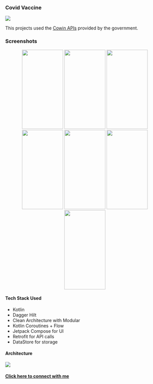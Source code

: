 ### Covid Vaccine

  <img src="https://github.com/hi-manshu/CovidVaccine/blob/main/art/banner.jpg">

This projects used the [Cowin APIs](https://apisetu.gov.in/public/api) provided by the government.

### Screenshots

<p align="center">
  <img src="https://github.com/hi-manshu/CovidVaccine/blob/main/art/1.jpg" width="130" height="250">
  <img src="https://github.com/hi-manshu/CovidVaccine/blob/main/art/2.jpg" width="130" height="250">
  <img src="https://github.com/hi-manshu/CovidVaccine/blob/main/art/3.jpg" width="130" height="250">
  <img src="https://github.com/hi-manshu/CovidVaccine/blob/main/art/4.jpg" width="130" height="250">
  <img src="https://github.com/hi-manshu/CovidVaccine/blob/main/art/5.jpg" width="130" height="250">
  <img src="https://github.com/hi-manshu/CovidVaccine/blob/main/art/6.jpg" width="130" height="250">
  <img src="https://github.com/hi-manshu/CovidVaccine/blob/main/art/7.jpg" width="130" height="250">
</p>

#### Tech Stack Used

* Kotlin
* Dagger Hilt
* Clean Architecture with Modular
* Kotlin Coroutines + Flow
* Jetpack Compose for UI
* Retrofit for API calls
* DataStore for storage

#### Architecture

  <img src="https://github.com/hi-manshu/CovidVaccine/blob/main/art/arch-1.jpg">

#### [Click here to connect with me](https://twitter.com/hi_man_shoe)